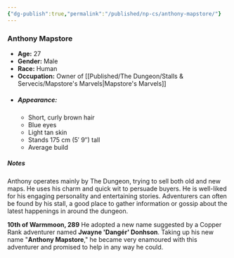```yaml
---
{"dg-publish":true,"permalink":"/published/np-cs/anthony-mapstore/"}
---
```


### Anthony Mapstore

- **Age:** 27
- **Gender:** Male
- **Race:** Human
- **Occupation:** Owner of [[Published/The Dungeon/Stalls & Servecis/Mapstore's Marvels\|Mapstore's Marvels]]
- ##### **Appearance:**
  - Short, curly brown hair
  - Blue eyes
  - Light tan skin
  - Stands 175 cm (5′ 9″) tall
  - Average build

##### Notes
Anthony operates mainly by The Dungeon, trying to sell both old and new maps. He uses his charm and quick wit to persuade buyers. He is well-liked for his engaging personality and entertaining stories. Adventurers can often be found by his stall, a good place to gather information or gossip about the latest happenings in around the dungeon.

**10th of Warmmoon, 289** He adopted a new name suggested by a Copper Rank adventurer named **Jwayne 'Dangér' Donhson**. Taking up his new name "**Anthony Mapstore**," he became very enamoured with this adventurer and promised to help in any way he could.
